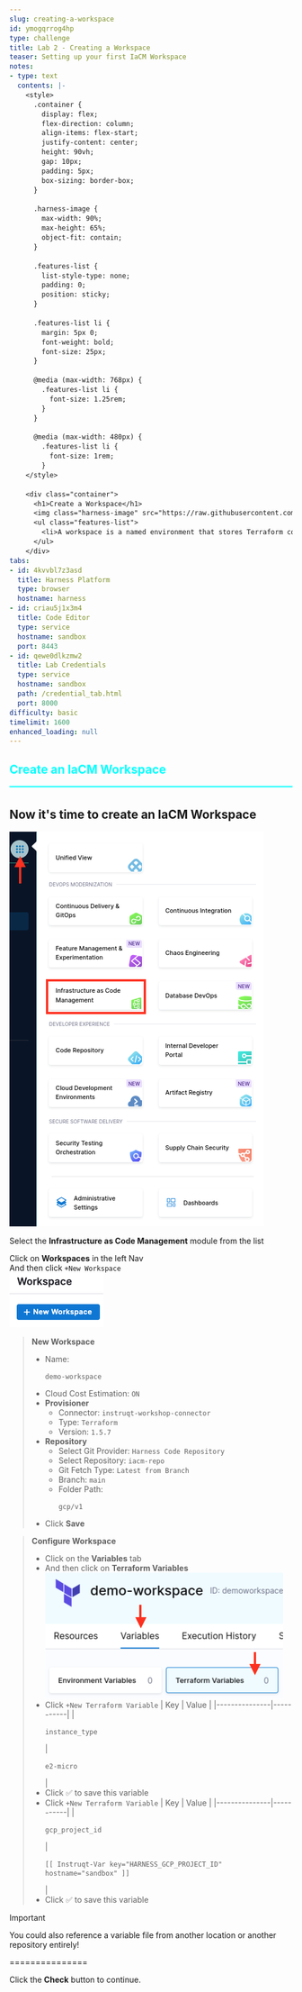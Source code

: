 ```yaml
---
slug: creating-a-workspace
id: ymogqrrog4hp
type: challenge
title: Lab 2 - Creating a Workspace
teaser: Setting up your first IaCM Workspace
notes:
- type: text
  contents: |-
    <style>
      .container {
        display: flex;
        flex-direction: column;
        align-items: flex-start;
        justify-content: center;
        height: 90vh;
        gap: 10px;
        padding: 5px;
        box-sizing: border-box;
      }

      .harness-image {
        max-width: 90%;
        max-height: 65%;
        object-fit: contain;
      }

      .features-list {
        list-style-type: none;
        padding: 0;
        position: sticky;
      }

      .features-list li {
        margin: 5px 0;
        font-weight: bold;
        font-size: 25px;
      }

      @media (max-width: 768px) {
        .features-list li {
          font-size: 1.25rem;
        }
      }

      @media (max-width: 480px) {
        .features-list li {
          font-size: 1rem;
        }
    </style>

    <div class="container">
      <h1>Create a Workspace</h1>
      <img class="harness-image" src="https://raw.githubusercontent.com/harness-community/field-workshops/harness-se/assets/images/iac_workspace.png">
      <ul class="features-list">
        <li>A workspace is a named environment that stores Terraform configurations, variables, states, and other resources necessary to manage infrastructure.</li>
      </ul>
    </div>
tabs:
- id: 4kvvbl7z3asd
  title: Harness Platform
  type: browser
  hostname: harness
- id: criau5j1x3m4
  title: Code Editor
  type: service
  hostname: sandbox
  port: 8443
- id: qewe0dlkzmw2
  title: Lab Credentials
  type: service
  hostname: sandbox
  path: /credential_tab.html
  port: 8000
difficulty: basic
timelimit: 1600
enhanced_loading: null
---
```


<style type="text/css" rel="stylesheet">
hr.cyan { background-color: cyan; color: cyan; height: 2px; margin-bottom: -10px; }
h2.cyan { color: cyan; }
</style><h2 class="cyan">Create an IaCM Workspace</h2>
<hr class="cyan">
<br>

## Now it's time to create an IaCM Workspace
![](https://raw.githubusercontent.com/harness-community/field-workshops/harness-se/assets/images/module_iacm.png)

Select the **Infrastructure as Code Management** module from the list <br>

Click on **Workspaces** in the left Nav <br>
And then click `+New Workspace` <br>
![](https://raw.githubusercontent.com/harness-community/field-workshops/harness-se/se-workshop-iacm/assets/images/iacm_new_workspace.png)

> **New Workspace**
> - Name: <pre>`demo-workspace`</pre>
> - Cloud Cost Estimation: `ON`
> - **Provisioner**
>   - Connector: `instruqt-workshop-connector`
>   - Type: `Terraform`
>   - Version: `1.5.7`
> - **Repository**
>   - Select Git Provider: `Harness Code Repository`
>   - Select Repository: `iacm-repo`
>   - Git Fetch Type: `Latest from Branch`
>   - Branch: `main`
>   - Folder Path: <pre>`gcp/v1`</pre>
> - Click **Save**

> **Configure Workspace**
> - Click on the **Variables** tab
> - And then click on **Terraform Variables** \
>     ![](https://raw.githubusercontent.com/harness-community/field-workshops/harness-se/se-workshop-iacm/assets/images/iacm_workspace_variables.png)
> - Click `+New Terraform Variable`
>     | Key           | Value     |
>     |---------------|-----------|
>     | <pre>`instance_type`</pre> | <pre>`e2-micro`</pre> |
> - Click ✅ to save this variable
> - Click `+New Terraform Variable`
>     | Key           | Value     |
>     |---------------|-----------|
>     | <pre>`gcp_project_id`</pre> | <pre>`[[ Instruqt-Var key="HARNESS_GCP_PROJECT_ID" hostname="sandbox" ]]`</pre> |
> - Click ✅ to save this variable

> [!IMPORTANT]
> You could also reference a variable file from another location or another repository entirely!

===============

Click the **Check** button to continue.
